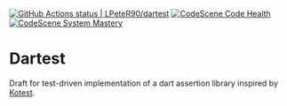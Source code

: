 [![GitHub Actions status | LPeteR90/dartest](https://github.com/LPeteR90/dartest/workflows/Build/badge.svg)](https://github.com/LPeteR90/dartest/actions?workflow=Build)
[![CodeScene Code Health](https://codescene.io/projects/16094/status-badges/code-health)](https://codescene.io/projects/16094)
[![CodeScene System Mastery](https://codescene.io/projects/16094/status-badges/system-mastery)](https://codescene.io/projects/16094)


# Dartest

Draft for test-driven implementation of a dart assertion library inspired
by [Kotest](https://kotest.io/docs/assertions/core-matchers.html). 
